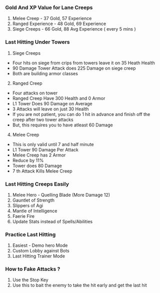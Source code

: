 ### Gold And XP Value for Lane Creeps
1. Melee Creep - 37 Gold, 57 Experience
2. Ranged Experience - 48 Gold, 69 Experience
3. Siege Creeps - 66 Gold, 88 Avg Experience ( every 5 mins )

### Last Hitting Under Towers
1. Siege Creeps   
  * Four hits on siege from crips from towers leave it on 35 Heath Health
  * 90 Damage Tower Attack does 225 Damage on siege creep
  * Both are building armor classes 
2. Ranged Creep
  * Four attacks on tower
  * Ranged Creep Have 300 Health and 0 Armor
  * L1 Tower Does 90 Damage on Average
  * 3 Attacks will leave on just 30 Health
  * If you are not patient, you can do 1 hit in advance and finish off the creep after two tower attacks
  * But, this requires you to have atleast 60 Damage
4. Melee Creep
  * This is only valid until 7 and half minute  
  * L1 Tower 90 Damage Per Attack
  * Melee Creep has 2 Armor
  * Reduce by 11%
  * Tower does 80 Damage
  * 7 th Attack Kills Melee Creep
### Last Hitting Creeps Easily
1. Melee Hero - Quelling Blade (More Damage 12)
2. Gauntlet of Strength
3. Slippers of Agi
4. Mantle of Intelligence
5. Faerie Fire
6. Update Stats instead of Spells/Abilities

### Practice Last Hitting
1. Easiest - Demo hero Mode
2. Custom Lobby against Bots
3. Last Hitting Trainer Mode

### How to Fake Attacks ?
1. Use the Stop Key
2. Use this to bait the enemy to take the hit early and get the last hit

